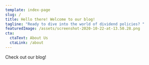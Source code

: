 ```yaml
---
template: index-page
slug: /
title: Hello there! Welcome to our blog!
tagline: "Ready to dive into the world of dividend policies? "
featuredImage: /assets/screenshot-2020-10-22-at-13.50.28.png
cta:
  ctaText: About Us
  ctaLink: /about
---
```

Check out our blog!
